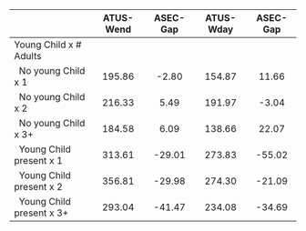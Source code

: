 
|                      |    ATUS-Wend |     ASEC-Gap |    ATUS-Wday |     ASEC-Gap |
| -------------------- | :----------: | :----------: | :----------: | :----------: |
| Young Child x # Adults |              |              |              |              |
| &nbsp;&nbsp;No young Child x 1 |       195.86 |        -2.80 |       154.87 |        11.66 |
| &nbsp;&nbsp;No young Child x 2 |       216.33 |         5.49 |       191.97 |        -3.04 |
| &nbsp;&nbsp;No young Child x 3+ |       184.58 |         6.09 |       138.66 |        22.07 |
| &nbsp;&nbsp;Young Child present x 1 |       313.61 |       -29.01 |       273.83 |       -55.02 |
| &nbsp;&nbsp;Young Child present x 2 |       356.81 |       -29.98 |       274.30 |       -21.09 |
| &nbsp;&nbsp;Young Child present x 3+ |       293.04 |       -41.47 |       234.08 |       -34.69 |


